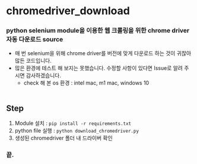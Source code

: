 # chromedriver_download

### python selenium module을 이용한 웹 크롤링을 위한 chrome driver 자동 다운로드 source
- 매 번 selenium을 위해 chrome driver를 버전에 맞게 다운로드 하는 것이 귀찮아 많든 코드입니다.
- 많은 환경에 테스트 해 보지는 못했습니다. 수정할 사항이 있다면 Issue로 알려 주시면 감사하겠습니다.
  - check 해 본 os 환경 : intel mac, m1 mac, windows 10
<br/><br/>
## Step
1. Module 설치 : `pip install -r requirements.txt`
2. python file 실행 : `python download_chromedriver.py`
3. 생성된 chromedriver 폴더 내 드라이버 확인
### 끝.
